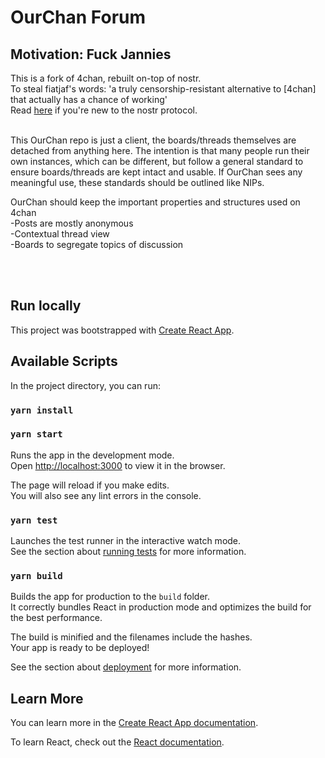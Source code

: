 # OurChan Forum
## Motivation: Fuck Jannies
This is a fork of 4chan, rebuilt on-top of nostr.<br/>
To steal fiatjaf's words: 'a truly censorship-resistant alternative to [4chan] that actually has a chance of working' <br/>
Read [here](https://github.com/nostr-protocol/nostr) if you're new to the nostr protocol.<br/><br/>

This OurChan repo is just a client, the boards/threads themselves are detached from anything here.
The intention is that many people run their own instances, which can be different, but follow a general standard to ensure boards/threads are kept intact and usable.
If OurChan sees any meaningful use, these standards should be outlined like NIPs.

OurChan should keep the important properties and structures used on 4chan <br/>
-Posts are mostly anonymous <br/>
-Contextual thread view <br/>
-Boards to segregate topics of discussion

<br/><br/>
## Run locally

This project was bootstrapped with [Create React App](https://github.com/facebook/create-react-app).

## Available Scripts

In the project directory, you can run:

### `yarn install`
### `yarn start`

Runs the app in the development mode.\
Open [http://localhost:3000](http://localhost:3000) to view it in the browser.

The page will reload if you make edits.\
You will also see any lint errors in the console.

### `yarn test`

Launches the test runner in the interactive watch mode.\
See the section about [running tests](https://facebook.github.io/create-react-app/docs/running-tests) for more information.

### `yarn build`

Builds the app for production to the `build` folder.\
It correctly bundles React in production mode and optimizes the build for the best performance.

The build is minified and the filenames include the hashes.\
Your app is ready to be deployed!

See the section about [deployment](https://facebook.github.io/create-react-app/docs/deployment) for more information.

## Learn More

You can learn more in the [Create React App documentation](https://facebook.github.io/create-react-app/docs/getting-started).

To learn React, check out the [React documentation](https://reactjs.org/).
